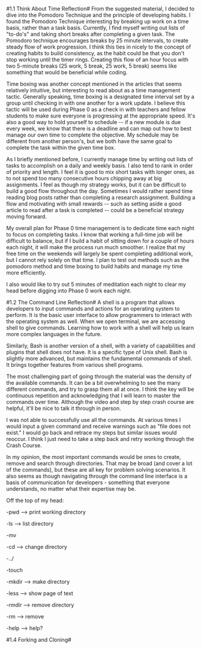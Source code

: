 #1.1 Think About Time Reflection#
From the suggested material, I decided to dive into the Pomodoro Technique and the principle of developing habits. I found the Pomodoro Technique interesting by breaking up work on a time basis, rather than a task basis. Currently, I find myself writing out lists of "to-do's" and taking short breaks after completing a given task. The Pomodoro technique encourages breaks by 25 minute intervals, to create steady flow of work progression. I think this ties in nicely to the concept of creating habits to build consistency, as the habit could be that you don't stop working until the timer rings. Creating this flow of an hour focus with two 5-minute breaks (25 work, 5 break, 25 work, 5 break) seems like something that would be beneficial while coding.

Time boxing was another concept mentioned in the articles that seems relatively intuitive, but interesting to read about as a time management tactic. Generally speaking, time boxing is a designated time interval set by a group until checking in with one another for a work update. I believe this tactic will be used during Phase 0 as a check in with teachers and fellow students to make sure everyone is progressing at the appropriate speed. It's also a good way to hold yourself to schedule -- if a new module is due every week, we know that there is a deadline and can map out how to best manage our own time to complete the objective. My schedule may be different from another person's, but we both have the same goal to complete the task within the given time box.

As I briefly mentioned before, I currently manage time by writing out lists of tasks to accomplish on a daily and weekly basis. I also tend to rank in order of priority and length. I feel it is good to mix short tasks with longer ones, as to not spend too many consecutive hours chipping away at big assignments. I feel as though my strategy works, but it can be difficult to build a good flow throughout the day. Sometimes I would rather spend time reading blog posts rather than completing a research assignment. Building a flow and motivating with small rewards -- such as setting aside a good article to read after a task is completed -- could be a beneficial strategy moving forward.

My overall plan for Phase 0 time management is to dedicate time each night to focus on completing tasks. I know that working a full-time job will be difficult to balance, but if I build a habit of sitting down for a couple of hours each night, it will make the process run much smoother. I realize that my free time on the weekends will largely be spent completing additional work, but I cannot rely solely on that time. I plan to test out methods such as the pomodoro method and time boxing to build habits and manage my time more efficiently.

I also would like to try out 5 minutes of meditation each night to clear my head before digging into Phase 0 work each night.

#1.2 The Command Line Reflection#
A shell is a program that allows developers to input commands and actions for an operating system to perform. It is the basic user interface to allow programmers to interact with the operating system as well. When we open terminal, we are accessing shell to give commands. Learning how to work with a shell will help us learn more complex languages in the future.

Similarly, Bash is another version of a shell, with a variety of capabilities and plugins that shell does not have. It is a specific type of Unix shell. Bash is slightly more advanced, but maintains the fundamental commands of shell. It brings together features from various shell programs.

The most challenging part of going through the material was the density of the available commands. It can be a bit overwhelming to see the many different commands, and try to grasp them all at once. I think the key will be continuous repetition and acknowledging that I will learn to master the commands over time. Although the video and step by step crash course are helpful, it'll be nice to talk it through in person.

I was not able to successfully use all the commands. At various times I would input a given command and receive warnings such as "file does not exist." I would go back and retrace my steps but similar issues would reoccur. I think I just need to take a step back and retry working through the Crash Course.

In my opinion, the most important commands would be ones to create, remove and search through directories. That may be broad (and cover a lot of the commands), but these are all key for problem solving scenarios. It also seems as though navigating through the command line interface is a basis of communication for developers - something that everyone understands, no matter what their expertise may be.

Off the top of my head:

-pwd --> print working directory

-ls --> list directory

-mv

-cd --> change directory

-../

-touch

-mkdir --> make directory

-less --> show page of text

-rmdir --> remove directory

-rm --> remove

-help --> help?

#1.4 Forking and Cloning#
